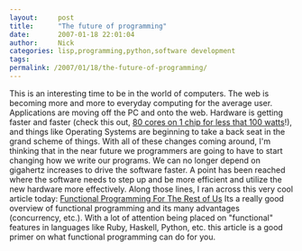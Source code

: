 ```yaml
---
layout:     post
title:      "The future of programming"
date:       2007-01-18 22:01:04
author:     Nick
categories: lisp,programming,python,software development
tags:  
permalink: /2007/01/18/the-future-of-programming/
---
```

This is an interesting time to be in the world of computers. The web is becoming more and more to everyday computing for the average user. Applications are moving off the PC and onto the web. Hardware is getting faster and faster (check this out, [80 cores on 1 chip for less that 100 watts](http://www.ddj.com/dept/64bit/196901294?cid=RSSfeed_DDJ_All)!), and things like Operating Systems are beginning to take a back seat in the grand scheme of things. With all of these changes coming around, I'm thinking that in the near future we programmers are going to have to start changing how we write our programs. We can no longer depend on gigahertz increases to drive the software faster. A point has been reached where the software needs to step up and be more efficient and utilize the new hardware more effectively. Along those lines, I ran across this very cool article today: [Functional Programming For The Rest of Us](http://www.defmacro.org/ramblings/fp.html) Its a really good overview of functional programming and its many advantages (concurrency, etc.). With a lot of attention being placed on "functional" features in languages like Ruby, Haskell, Python, etc. this article is a good primer on what functional programming can do for you.
